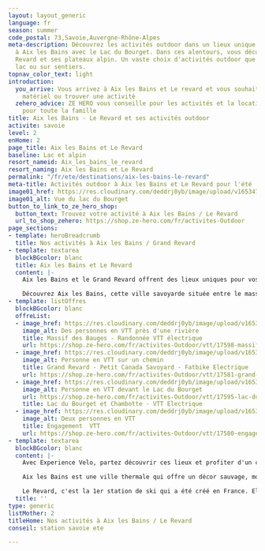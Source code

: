```yaml
---
layout: layout_generic
language: fr
season: summer
code_postal: 73,Savoie,Auvergne-Rhône-Alpes
meta-description: Découvrez les activités outdoor dans un lieux unique et sauvage
  à Aix les Bains avec le Lac du Bourget. Dans ces alentours, vous découvrirez Le
  Revard et ses plateaux alpin. Un vaste choix d'activités outdoor que ce soit sur
  lac ou sur sentiers.
topnav_color_text: light
introduction:
  you_arrive: Vous arrivez à Aix les Bains et Le revard et vous souhaitez louer du
    matériel ou trouver une activité
  zehero_advice: ZE HERO vous conseille pour les activités et la location des équipements
    pour toute la famille
title: Aix les Bains - Le Revard et ses activités outdoor
activite: savoie
level: 2
enHome: 2
page_title: Aix les Bains et Le Revard
baseline: Lac et alpin
resort_nameid: Aix_les_bains_le_revard
resort_naming: Aix les Bains et Le Revard
permalink: "/fr/ete/destinations/aix-les-bains-le-revard"
meta-title: Activités outdoor à Aix les Bains et Le Revard pour l'été
image01_href: https://res.cloudinary.com/deddrj0yb/image/upload/v1653471444/website/resorts/Le%20Revard/mercvrie-YlWgxkbP_pY-unsplash.jpg
image01_alt: Vue du lac du Bourget
button_to_link_to_ze_hero_shop:
  button_text: Trouvez votre activité à Aix les Bains / Le Revard
  url_to_shop_zehero: https://shop.ze-hero.com/fr/activites-Outdoor
page_sections:
- template: heroBreadcrumb
  title: Nos activités à Aix les Bains / Grand Revard
- template: textarea
  blockBGcolor: blanc
  title: Aix les Bains et Le Revard
  content: |-
    Aix les Bains et le Grand Revard offrent des lieux uniques pour vos activités outdoor cet été. Vous pourrez profiter de ces nombreuses activités outdoors que ce soit en montagne, à pied, en courant, à vélo, à VTT, dans les airs ou dans l'eau avec le lac et ses rivières. Découvrez des paysages époustouflants, un patrimoine savoyard riche, des lieux préservé et protégé. Entre lac et montagne, votre séjour sera varié pour un maximum de plaisir.

    Découvrez Aix les Bains, cette ville savoyarde située entre le massif des Bauges et au pied du Lac du Bourget.  Vous découvrirez le massif des Bauges ainsi que le Grand Revard avec la station de ski " Le Revard ".
- template: listOffres
  blockBGcolor: blanc
  offreList:
  - image_href: https://res.cloudinary.com/deddrj0yb/image/upload/v1653393324/website/Exp%C3%A9rience%20V%C3%A9lo/le_long_du_cheran_d%C3%A9couvrez_%C3%A0_vtt_un_itin%C3%A9raire_sauvage_au_coeur_du_massif_des_bauges..jpg
    image_alt: Des personnes en VTT près d'une rivière
    title: Massif des Bauges - Randonnée VTT électrique
    url: https://shop.ze-hero.com/fr/activites-Outdoor/vtt/17598-massif-des-bauges-randonnee-vtt-electrique-le-revard-experience-velo-matin-experience-velo
  - image_href: https://res.cloudinary.com/deddrj0yb/image/upload/v1653393336/website/Exp%C3%A9rience%20V%C3%A9lo/vtt_%C3%A9lectrique_%C3%A0_la_feclaz.jpg
    image_alt: Personne en VTT sur un chemin
    title: Grand Revard - Petit Canada Savoyard - Fatbike Electrique
    url: https://shop.ze-hero.com/fr/activites-Outdoor/vtt/17581-grand-revard-petit-canada-savoyard-fatbike-electrique-experience-velo-apres-midi-experience-velo
  - image_href: https://res.cloudinary.com/deddrj0yb/image/upload/v1653393342/website/Exp%C3%A9rience%20V%C3%A9lo/descente_vtt_avec_vue_sur_le_lac_du_bourget.jpg
    image_alt: Personne en VTT devant le Lac du Bourget
    url: https://shop.ze-hero.com/fr/activites-Outdoor/vtt/17595-lac-du-bourget-et-chambotte-vtt-electrique-le-revard-experience-velo-matin-experience-velo
    title: Lac du Bourget et Chambotte - VTT Electrique
  - image_href: https://res.cloudinary.com/deddrj0yb/image/upload/v1653393341/website/Exp%C3%A9rience%20V%C3%A9lo/vtt_%C3%A9lectrique_dans_le_massif_des_bauges_en_savoie..jpg
    image_alt: Deux personnes en VTT
    title: Engagement  VTT
    url: https://shop.ze-hero.com/fr/activites-Outdoor/vtt/17580-engagement-apres-midi-vtt-gravel-vtc-et-velo-de-route-aix-les-bains-le-revard-experience-velo-experience-velo
- template: textarea
  blockBGcolor: blanc
  content: |-
    Avec Experience Velo, partez découvrir ces lieux et profiter d'un choix varié de randonnée pour vous amuser, profiter, découvrir, rouler et vous dépasser dans un environnement naturel magique. Vous pourrez réserver votre activité de VTT électriques avec Experience Vélo au Grand Revard, pour un choix varié d'itinéraire. Partez rouler à travers les paysages incroyables du Grand Revard surnommé " Le petit Canada Savoyard". Roulez également sur les Balcons du Lac du Bourget. Que ce soit pour des randonnées à la journée, en famille, pour les plus sportifs, pour des descentes plus techniques, vous trouverez votre bonheur à VTT.

    Aix les Bains est une ville thermale qui offre un décor sauvage, montagneux, minéral pour un séjour unique. C'est également un lieu où le patrimoine culturel, gastronomique et environnemental est préservé, riche et protégé. Depuis Aix les Bains, vous pouvez alors découvrir le Lac du Bourget, un lac naturel, sauvage où la couleur sera éblouissante. Entourée de montagne avec le fameux sommet " La Dent du Chat ", vous plongerez dans un décor de rêve. C'est donc un milieu naturel qui s'impose ici entre le lac et les montagnes.

    Le Revard, c'est la 1er station de ski qui a été créé en France. Elle porte l'histoire du ski dans son ADN. Vous y découvrirez un lieu rempli de charme et d'authenticité. Découvrez ses grands plateaux, d'alpages avec des vues magnifiques sur le massif du Mont Blanc ainsi que sur le Lac du Bourget.
  title: ''
type: generic
listMother: 2
titleHome: Nos activités à Aix les Bains / Le Revard
conseil: station savoie ete

---
```

